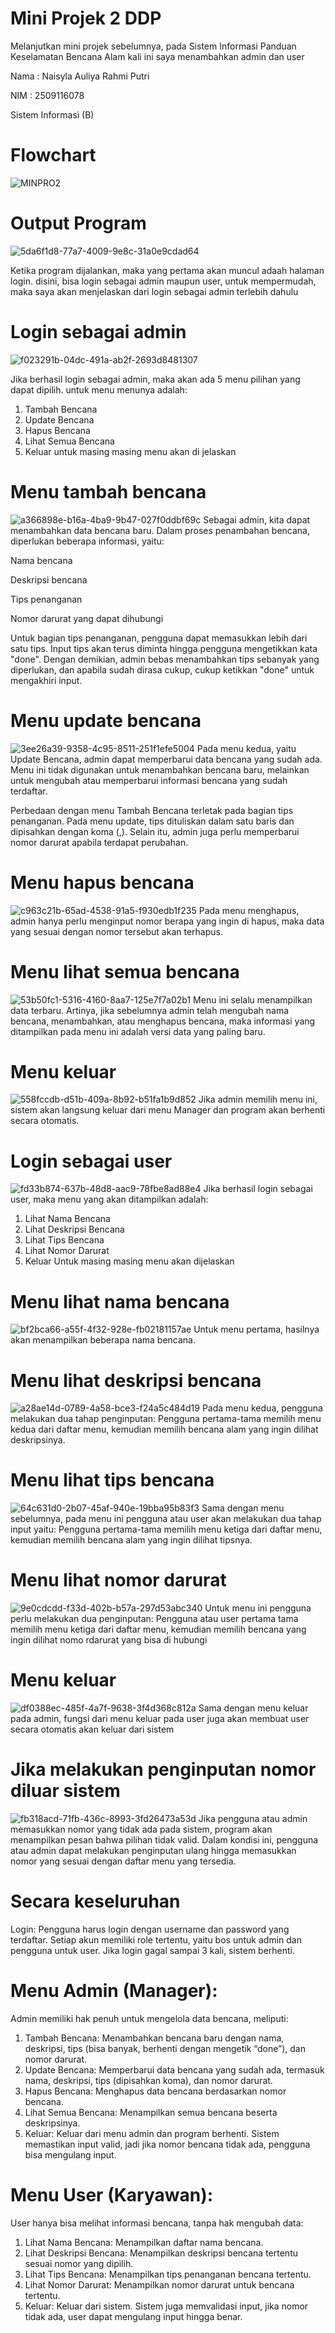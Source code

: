 # Mini Projek 2 DDP

Melanjutkan mini projek sebelumnya, pada Sistem Informasi Panduan Keselamatan Bencana Alam kali ini saya menambahkan admin dan user

Nama : Naisyla Auliya Rahmi Putri

NIM : 2509116078

Sistem Informasi (B)

# Flowchart

![MINPRO2](https://github.com/user-attachments/assets/26da3c6d-c7cf-4382-b41e-ea6911d0d5de)

# Output Program

![5da6f1d8-77a7-4009-9e8c-31a0e9cdad64](https://github.com/user-attachments/assets/3daf364d-6952-4f02-b5bd-131513771de6)

Ketika program dijalankan, maka yang pertama akan muncul adaah halaman login.
disini, bisa login sebagai admin maupun user, untuk mempermudah, maka saya akan menjelaskan dari login sebagai admin terlebih dahulu

# Login sebagai admin

![f023291b-04dc-491a-ab2f-2693d8481307](https://github.com/user-attachments/assets/f5060cfa-7607-4dac-8616-a3d788d39a6e)

Jika berhasil login sebagai admin, maka akan ada 5 menu pilihan yang dapat dipilih.
untuk menu menunya adalah:
1. Tambah Bencana
2. Update Bencana
3. Hapus Bencana
4. Lihat Semua Bencana
5. Keluar
untuk masing masing menu akan di jelaskan

# Menu tambah bencana

![a366898e-b16a-4ba9-9b47-027f0ddbf69c](https://github.com/user-attachments/assets/bcb5af09-537e-4613-b2e3-ee1a58f92add)
Sebagai admin, kita dapat menambahkan data bencana baru.
Dalam proses penambahan bencana, diperlukan beberapa informasi, yaitu:

Nama bencana

Deskripsi bencana

Tips penanganan

Nomor darurat yang dapat dihubungi

Untuk bagian tips penanganan, pengguna dapat memasukkan lebih dari satu tips. Input tips akan terus diminta hingga pengguna mengetikkan kata "done". Dengan demikian, admin bebas menambahkan tips sebanyak yang diperlukan, dan apabila sudah dirasa cukup, cukup ketikkan "done" untuk mengakhiri input.

# Menu update bencana

![3ee26a39-9358-4c95-8511-251f1efe5004](https://github.com/user-attachments/assets/38202b9d-606a-4642-93c7-2ae15b7cdccf)
Pada menu kedua, yaitu Update Bencana, admin dapat memperbarui data bencana yang sudah ada.
Menu ini tidak digunakan untuk menambahkan bencana baru, melainkan untuk mengubah atau memperbarui informasi bencana yang sudah terdaftar.

Perbedaan dengan menu Tambah Bencana terletak pada bagian tips penanganan. Pada menu update, tips dituliskan dalam satu baris dan dipisahkan dengan koma (,). Selain itu, admin juga perlu memperbarui nomor darurat apabila terdapat perubahan.

# Menu hapus bencana

![c963c21b-65ad-4538-91a5-f930edb1f235](https://github.com/user-attachments/assets/e46e044b-a918-45f1-9a80-807fadcf36c3)
Pada menu menghapus, admin hanya perlu menginput nomor berapa yang ingin di hapus, maka data yang sesuai dengan nomor tersebut akan terhapus.

# Menu lihat semua bencana

![53b50fc1-5316-4160-8aa7-125e7f7a02b1](https://github.com/user-attachments/assets/02b4d4fa-3525-4925-8068-f286ba136f7f)
Menu ini selalu menampilkan data terbaru.
Artinya, jika sebelumnya admin telah mengubah nama bencana, menambahkan, atau menghapus bencana, maka informasi yang ditampilkan pada menu ini adalah versi data yang paling baru.

# Menu keluar 

![558fccdb-d51b-409a-8b92-b51fa1b9d852](https://github.com/user-attachments/assets/4f00e285-0a7b-498b-857e-f28383bdee49)
Jika admin memilih menu ini, sistem akan langsung keluar dari menu Manager dan program akan berhenti secara otomatis.

# Login sebagai user

![fd33b874-637b-48d8-aac9-78fbe8ad88e4](https://github.com/user-attachments/assets/02fd6486-37c4-45ab-97e8-d3c47ed0cfbe)
Jika berhasil login sebagai user, maka menu yang akan ditampilkan adalah:

1. Lihat Nama Bencana
2. Lihat Deskripsi Bencana
3. Lihat Tips Bencana
4. Lihat Nomor Darurat
5. Keluar
Untuk masing masing menu akan dijelaskan

# Menu lihat nama bencana

![bf2bca66-a55f-4f32-928e-fb02181157ae](https://github.com/user-attachments/assets/d84de3af-1c90-447b-87e6-56bb583f1dbe)
Untuk menu pertama, hasilnya akan menampilkan beberapa nama bencana.

# Menu lihat deskripsi bencana

![a28ae14d-0789-4a58-bce3-f24a5c484d19](https://github.com/user-attachments/assets/8d7bef1d-74e5-4f57-900a-f020ba1b1e57)
Pada menu kedua, pengguna melakukan dua tahap penginputan:
Pengguna pertama-tama memilih menu kedua dari daftar menu, kemudian memilih bencana alam yang ingin dilihat deskripsinya.

# Menu lihat tips bencana

![64c631d0-2b07-45af-940e-19bba95b83f3](https://github.com/user-attachments/assets/52ccae45-6ecf-41d8-8842-984eef14b553)
Sama dengan menu sebelumnya, pada menu ini pengguna atau user akan melakukan dua tahap input yaitu:
Pengguna pertama-tama memilih menu ketiga dari daftar menu, kemudian memilih bencana alam yang ingin dilihat tipsnya.

# Menu lihat nomor darurat

![9e0cdcdd-f33d-402b-b57a-297d53abc340](https://github.com/user-attachments/assets/dbb26b77-2aa8-4cff-9e65-10bfe749d07f)
Untuk menu ini pengguna perlu melakukan dua penginputan:
Pengguna atau user pertama tama memilih menu ketiga dari daftar menu, kemudian memilih bencana yang ingin dilihat nomo rdarurat yang bisa di hubungi

# Menu keluar

![df0388ec-485f-4a7f-9638-3f4d368c812a](https://github.com/user-attachments/assets/adf68a4e-405a-4025-8c6b-16e406b6957b)
Sama dengan menu keluar pada admin, fungsi dari menu keluar pada user juga akan membuat user secara otomatis akan keluar dari sistem

# Jika melakukan penginputan nomor diluar sistem

![fb318acd-71fb-436c-8993-3fd26473a53d](https://github.com/user-attachments/assets/0458f6d1-fc5f-4e39-92f0-e8662cde30b6)
Jika pengguna atau admin memasukkan nomor yang tidak ada pada sistem, program akan menampilkan pesan bahwa pilihan tidak valid.
Dalam kondisi ini, pengguna atau admin dapat melakukan penginputan ulang hingga memasukkan nomor yang sesuai dengan daftar menu yang tersedia.


# Secara keseluruhan
Login:
Pengguna harus login dengan username dan password yang terdaftar. Setiap akun memiliki role tertentu, yaitu bos untuk admin dan pengguna untuk user. Jika login gagal sampai 3 kali, sistem berhenti.

 # Menu Admin (Manager):
Admin memiliki hak penuh untuk mengelola data bencana, meliputi:

1. Tambah Bencana: Menambahkan bencana baru dengan nama, deskripsi, tips (bisa banyak, berhenti dengan mengetik “done”), dan nomor darurat.
2. Update Bencana: Memperbarui data bencana yang sudah ada, termasuk nama, deskripsi, tips (dipisahkan koma), dan nomor darurat.
3. Hapus Bencana: Menghapus data bencana berdasarkan nomor bencana.
4. Lihat Semua Bencana: Menampilkan semua bencana beserta deskripsinya.
5. Keluar: Keluar dari menu admin dan program berhenti.
Sistem memastikan input valid, jadi jika nomor bencana tidak ada, pengguna bisa mengulang input.

# Menu User (Karyawan):
User hanya bisa melihat informasi bencana, tanpa hak mengubah data:

1. Lihat Nama Bencana: Menampilkan daftar nama bencana.
2. Lihat Deskripsi Bencana: Menampilkan deskripsi bencana tertentu sesuai nomor yang dipilih.
3. Lihat Tips Bencana: Menampilkan tips penanganan bencana tertentu.
4. Lihat Nomor Darurat: Menampilkan nomor darurat untuk bencana tertentu.
5. Keluar: Keluar dari sistem.
Sistem juga memvalidasi input, jika nomor tidak ada, user dapat mengulang input hingga benar.





